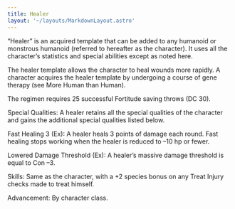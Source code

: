 ```yaml
---
title: Healer
layout: '~/layouts/MarkdownLayout.astro'
---
```

“Healer” is an acquired template that can be added to any humanoid or
monstrous humanoid (referred to hereafter as the character). It uses all the
character’s statistics and special abilities except as noted here.

The healer template allows the character to heal wounds more rapidly. A
character acquires the healer template by undergoing a course of gene therapy
(see More Human than Human).

The regimen requires 25 successful Fortitude saving throws (DC 30).

Special Qualities: A healer retains all the special qualities of the character
and gains the additional special qualities listed below.

Fast Healing 3 (Ex): A healer heals 3 points of damage each round. Fast
healing stops working when the healer is reduced to –10 hp or fewer.

Lowered Damage Threshold (Ex): A healer’s massive damage threshold is equal to
Con –3.

Skills: Same as the character, with a +2 species bonus on any Treat Injury
checks made to treat himself.

Advancement: By character class.

